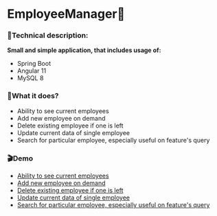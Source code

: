 # EmployeeManager:green_book:

### :hammer:Technical description:
**Small and simple application, that includes usage of:**
- Spring Boot
- Angular 11
- MySQL 8
### :dart:What it does?
- Ability to see current employees
- Add new employee on demand
- Delete existing employee if one is left
- Update current data of single employee
- Search for particular employee, especially useful on feature's query
### :clapper:Demo
- [Ability to see current employees](https://raw.github.com/ojacomarket/clone/frontend/src/assets/demo1UI.png)
- [Add new employee on demand](https://raw.github.com/ojacomarket/clone/frontend/src/assets/demo4ADD.png)
- [Delete existing employee if one is left](https://raw.github.com/ojacomarket/clone/frontend/src/assets/demo3DELETE.png)
- [Update current data of single employee](https://raw.github.com/ojacomarket/clone/frontend/src/assets/demo2UPDATE.png)
- [Search for particular employee, especially useful on feature's query](https://raw.github.com/ojacomarket/clone/frontend/src/assets/demo5SEARCH.png)

